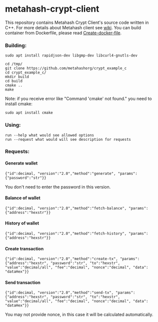# metahash-crypt-client
This repository contains Metahash Crypt Client's source code written in C++. For more details about Metahash client see [wiki](https://github.com/metahashorg/crypt_example_c/wiki). You can build container from Dockerfile, please read [Create-docker-file]( https://github.com/metahashorg/crypt_example_c/wiki/Create-docker-file).

### Building:
```shell
sudo apt install rapidjson-dev libgmp-dev libcurl4-gnutls-dev

cd /tmp/
git clone https://github.com/metahashorg/crypt_example_c
cd crypt_example_c/
mkdir build
cd build
cmake ..
make
```
Note: if you receive error like "Command 'cmake' not found." you need to install cmake:
```shell
sudo apt install cmake
```

### Using:
```
run --help what would see allowed options
run --request what would will see description for requests
```

### Requests:

#### Generate wallet 
```
{"id":decimal, "version":"2.0","method":"generate", "params":{"password":"str"}}
```
You don't need to enter the password in this version. 

#### Balance of wallet 
```
{"id":decimal, "version":"2.0","method":"fetch-balance", "params":{"address":"hexstr"}}
```

#### History of wallet 
```
{"id":decimal, "version":"2.0","method":"fetch-history", "params":{"address":"hexstr"}}
```

#### Create transaction 
```
{"id":decimal, "version":"2.0","method":"create-tx", "params":{"address":"hexstr", "password":"str", "to":"hexstr", "value":"decimal/all", "fee":"decimal", "nonce":"decimal", "data": "dataHex"}}
```

#### Send transaction 
```
{"id":decimal, "version":"2.0","method":"send-tx", "params":{"address":"hexstr", "password":"str", "to":"hexstr", "value":"decimal/all", "fee":"decimal", "nonce":"decimal", "data": "dataHex"}}
```
You may not provide nonce, in this case it will be calculated automatically.

